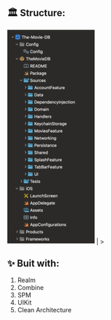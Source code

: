 ## **🏛️ Structure:**                           

<img src="https://github.com/eminsaleck/The-Movie-DB/blob/main/screenshots/structure.png" width="200px" /> | > 
## **✨ Buit with:**                                                                                                                                                                                                                            
 1. Realm 
 2. Combine
 3. SPM
 4. UIKit 
 5. Clean Architecture
           

